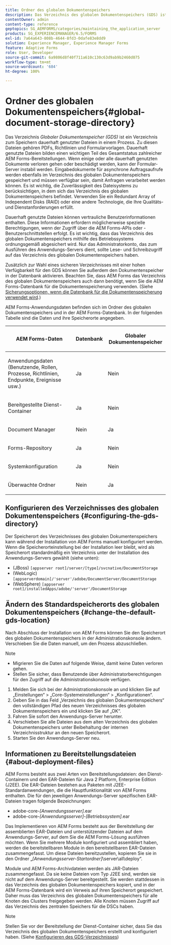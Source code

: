 ```yaml
---
title: Ordner des globalen Dokumentenspeichers
description: Das Verzeichnis des globalen Dokumentenspeichers (GDS) ist ein Verzeichnis zum Speichern dauerhaft genutzter Dateien in einem Prozess.
contentOwner: admin
content-type: reference
geptopics: SG_AEMFORMS/categories/maintaining_the_application_server
products: SG_EXPERIENCEMANAGER/6.5/FORMS
exl-id: 7a64a643-808b-4644-8fd3-0dafe83e8dd9
solution: Experience Manager, Experience Manager Forms
feature: Adaptive Forms
role: User, Developer
source-git-commit: 6a9806d8f40f711a610c130c63d9ab9b2460d075
workflow-type: tm+mt
source-wordcount: '684'
ht-degree: 100%

---
```


# Ordner des globalen Dokumentenspeichers{#global-document-storage-directory}

Das Verzeichnis *Globaler Dokumentenspeicher (GDS)* ist ein Verzeichnis zum Speichern dauerhaft genutzter Dateien in einem Prozess. Zu diesen Dateien gehören PDFs, Richtlinien und Formularvorlagen. Dauerhaft genutzte Dateien bilden einen wichtigen Teil des Gesamtstatus zahlreicher AEM Forms-Bereitstellungen. Wenn einige oder alle dauerhaft genutzten Dokumente verloren gehen oder beschädigt werden, kann der Formular-Server instabil werden. Eingabedokumente für asynchrone Auftragsaufrufe werden ebenfalls im Verzeichnis des globalen Dokumentenspeichers gespeichert und müssen verfügbar sein, damit Anfragen verarbeitet werden können. Es ist wichtig, die Zuverlässigkeit des Dateisystems zu berücksichtigen, in dem sich das Verzeichnis des globalen Dokumentenspeichers befindet. Verwenden Sie ein Redundant Array of Independent Disks (RAID) oder eine andere Technologie, die Ihre Qualitäts- und Dienstanforderungen erfüllt.

Dauerhaft genutzte Dateien können vertrauliche Benutzerinformationen enthalten. Diese Informationen erfordern möglicherweise spezielle Berechtigungen, wenn der Zugriff über die AEM Forms-APIs oder -Benutzerschnittstellen erfolgt. Es ist wichtig, dass das Verzeichnis des globalen Dokumentenspeichers mithilfe des Betriebssystems ordnungsgemäß abgesichert wird. Nur das Administratorkonto, das zum Ausführen des Anwendungs-Servers dient, sollte Lese- und Schreibzugriff auf das Verzeichnis des globalen Dokumentenspeichers haben.

Zusätzlich zur Wahl eines sicheren Verzeichnisses mit einer hohen Verfügbarkeit für den GDS können Sie außerdem den Dokumentenspeicher in der Datenbank aktivieren. Beachten Sie, dass AEM Forms das Verzeichnis des globalen Dokumentenspeichers auch dann benötigt, wenn Sie die AEM Forms-Datenbank für die Dokumentenspeicherung verwenden. (Siehe [Sicherungsoptionen, wenn die Datenbank für die Dokumentenspeicherung verwendet wird](/help/forms/using/admin-help/files-back-recover.md#backup-options-when-database-is-used-for-document-storage).)

AEM Forms-Anwendungsdaten befinden sich im Ordner des globalen Dokumentenspeichers und in der AEM Forms-Datenbank. In der folgenden Tabelle sind die Daten und ihre Speicherorte angegeben.

<table>
 <thead>
  <tr>
   <th><p>AEM Forms-Daten</p></th>
   <th><p>Datenbank</p></th>
   <th><p>Globaler Dokumentenspeicher</p></th>
  </tr>
 </thead>
 <tbody>
  <tr>
   <td><p>Anwendungsdaten (Benutzende, Rollen, Prozesse, Richtlinien, Endpunkte, Ereignisse usw.)</p></td>
   <td><p>Ja</p></td>
   <td><p>Nein</p></td>
  </tr>
  <tr>
   <td><p>Bereitgestellte Dienst-Container</p></td>
   <td><p>Ja</p></td>
   <td><p>Nein</p></td>
  </tr>
  <tr>
   <td><p>Document Manager </p></td>
   <td><p>Nein</p></td>
   <td><p>Ja</p></td>
  </tr>
  <tr>
   <td><p>Forms-Repository</p></td>
   <td><p>Ja</p></td>
   <td><p>Nein</p></td>
  </tr>
  <tr>
   <td><p>Systemkonfiguration</p></td>
   <td><p>Ja</p></td>
   <td><p>Nein</p></td>
  </tr>
  <tr>
   <td><p>Überwachte Ordner</p></td>
   <td><p>Nein</p></td>
   <td><p>Ja</p></td>
  </tr>
 </tbody>
</table>

## Konfigurieren des Verzeichnisses des globalen Dokumentenspeichers {#configuring-the-gds-directory}

Der Speicherort des Verzeichnisses des globalen Dokumentenspeichers kann während der Installation von AEM Forms manuell konfiguriert werden. Wenn die Speicherorteinstellung bei der Installation leer bleibt, wird als Speicherort standardmäßig ein Verzeichnis unter der Installation des Anwendungs-Servers gewählt (siehe unten):

* (JBoss) `[appserver root]/server/[type]/svcnative/DocumentStorage`
* (WebLogic) `[appserverdomain]/'server'/adobe/DocumentServer/DocumentStorage`
* (WebSphere) `[appserver root]/installedApps/adobe/'server'/DocumentStorage`

## Ändern des Standardspeicherorts des globalen Dokumentenspeichers {#change-the-default-gds-location}

Nach Abschluss der Installation von AEM Forms können Sie den Speicherort des globalen Dokumentenspeichers in der Administrationskonsole ändern. Verschieben Sie die Daten manuell, um den Prozess abzuschließen.

>[!NOTE]
>
> * Migrieren Sie die Daten auf folgende Weise, damit keine Daten verloren gehen.
> * Stellen Sie sicher, dass Benutzende über Administratorberechtigungen für den Zugriff auf die Administrationskonsole verfügen.


1. Melden Sie sich bei der Administrationskonsole an und klicken Sie auf „Einstellungen“ > „Core-Systemeinstellungen“ > „Konfigurationen“.
2. Geben Sie in das Feld „Verzeichnis des globalen Dokumentenspeichers“ den vollständigen Pfad des neuen Verzeichnisses des globalen Dokumentenspeichers ein und klicken Sie auf „OK“.
3. Fahren Sie sofort den Anwendungs-Server herunter.
4. Verschieben Sie alle Dateien aus dem alten Verzeichnis des globalen Dokumentenspeichers unter Beibehaltung der internen Verzeichnisstruktur an den neuen Speicherort.
5. Starten Sie den Anwendungs-Server neu.

## Informationen zu Bereitstellungsdateien {#about-deployment-files}

AEM Forms besteht aus zwei Arten von Bereitstellungsdateien: den Dienst-Containern und den EAR-Dateien für Java 2 Platform, Enterprise Edition (J2EE). Die EAR-Dateien bestehen aus Paketen mit J2EE-Standardanwendungen, die die Hauptfunktionalität von AEM Forms enthalten. Die für den jeweiligen Anwendungs-Server spezifischen EAR-Dateien tragen folgende Bezeichnungen:

* adobe-core-*[Anwendungsserver]*.ear
* adobe-core-*[Anwendungsserver]*-*[Betriebssystem]*.ear

Das Implementieren von AEM Forms besteht aus der Bereitstellung der assemblierten EAR-Dateien und unterstützender Dateien auf dem Anwendungs-Server, auf dem Sie die AEM Forms-Lösung ausführen möchten. Wenn Sie mehrere Module konfiguriert und assembliert haben, werden die bereitstellbaren Module in den bereitstellbaren EAR-Dateien zusammengefasst. Um diese Dateien bereitzustellen, kopieren Sie sie in den Ordner „*[Anwendungsserver-Startordner]*\server\all\deploy“.

Module und AEM Forms-Archivdateien werden als JAR-Dateien zusammengefasst. Da sie keine Dateien vom Typ J2EE sind, werden sie nicht auf dem Anwendungs-Server bereitgestellt. Sie werden stattdessen in das Verzeichnis des globalen Dokumentenspeichers kopiert, und in der AEM Forms-Datenbank wird ein Verweis auf ihren Speicherort gespeichert. Daher muss das Verzeichnis des globalen Dokumentenspeichers für alle Knoten des Clusters freigegeben werden. Alle Knoten müssen Zugriff auf das Verzeichnis des zentralen Speichers für die DSCs haben.

>[!NOTE]
>
>Stellen Sie vor der Bereitstellung der Dienst-Container sicher, dass Sie das Verzeichnis des globalen Dokumentenspeichers erstellt und konfiguriert haben. (Siehe [Konfigurieren des GDS-Verzeichnisses](global-document-storage-directory.md#configuring-the-gds-directory))
